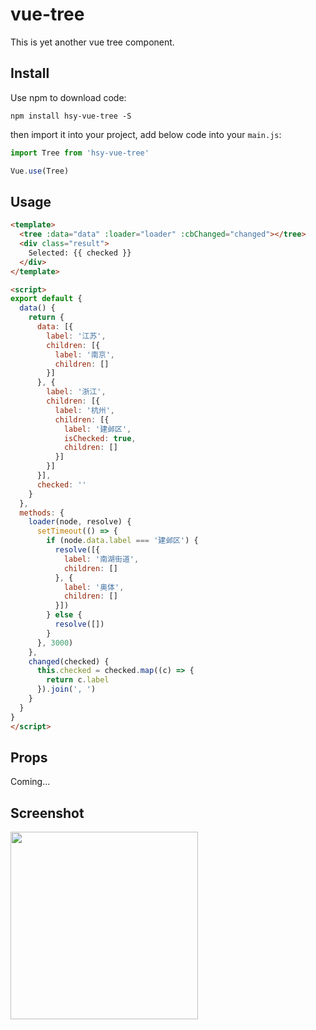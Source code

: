 # vue-tree

This is yet another vue tree component.

## Install

Use npm to download code:

```
npm install hsy-vue-tree -S
```

then import it into your project, add below code into your `main.js`:

```js
import Tree from 'hsy-vue-tree'

Vue.use(Tree)
```

## Usage

```html
<template>
  <tree :data="data" :loader="loader" :cbChanged="changed"></tree>
  <div class="result">
    Selected: {{ checked }}
  </div>
</template>

<script>
export default {
  data() {
    return {
      data: [{
        label: '江苏',
        children: [{
          label: '南京',
          children: []
        }]
      }, {
        label: '浙江',
        children: [{
          label: '杭州',
          children: [{
            label: '建邺区',
            isChecked: true,
            children: []
          }]
        }]
      }],
      checked: ''
    }
  },
  methods: {
    loader(node, resolve) {
      setTimeout(() => {
        if (node.data.label === '建邺区') {
          resolve([{
            label: '南湖街道',
            children: []
          }, {
            label: '奥体',
            children: []
          }])
        } else {
          resolve([])
        }
      }, 3000)
    },
    changed(checked) {
      this.checked = checked.map((c) => {
        return c.label
      }).join(', ')
    }
  }
}
</script>
```

## Props

Coming...

## Screenshot

<img src="http://og9g58alt.bkt.clouddn.com/tree.png" width="300">
